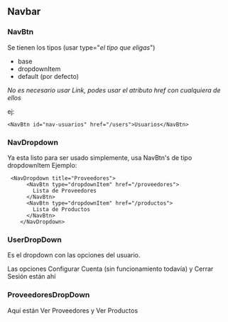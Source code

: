## Navbar

### NavBtn

Se tienen los tipos (usar type="_el tipo que eligas_")

- base
- dropdownItem
- default (por defecto)

_No es necesario usar Link, podes usar el atributo href con cualquiera de ellos_

ej:

```JSX
<NavBtn id="nav-usuarios" href="/users">Usuarios</NavBtn>
```

### NavDropdown

Ya esta listo para ser usado simplemente, usa NavBtn's de tipo dropdownItem
Ejemplo:

```JSX
 <NavDropdown title="Proveedores">
      <NavBtn type="dropdownItem" href="/proveedores">
        Lista de Proveedores
      </NavBtn>
      <NavBtn type="dropdownItem" href="/productos">
        Lista de Productos
      </NavBtn>
    </NavDropdown>
```

### UserDropDown

Es el dropdown con las opciones del usuario.

Las opciones Configurar Cuenta (sin funcionamiento todavía) y Cerrar Sesión están ahí

### ProveedoresDropDown
Aquí están Ver Proveedores y Ver Productos
